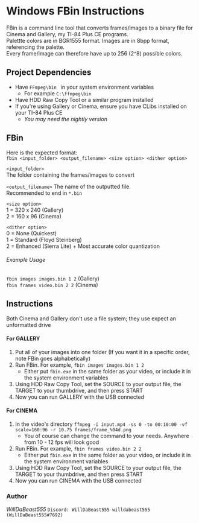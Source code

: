 # Windows FBin Instructions

FBin is a command line tool that converts frames/images to a binary file for Cinema and Gallery, my TI-84 Plus CE programs.  
Palettte colors are in BGR1555 format. Images are in 8bpp format, referencing the palette.  
Every frame/image can therefore have up to 256 (2^8) possible colors.   

## Project Dependencies  

* Have ```FFmpeg\bin ``` in your system environment variables  
    * For example ```C:\ffmpeg\bin```  
* Have HDD Raw Copy Tool or a similar program installed  
* If you're using Gallery or Cinema, ensure you have CLibs installed on your TI-84 Plus CE
    * _You may need the nightly version_

## FBin  

Here is the expected format:  
```fbin <input_folder> <output_filename> <size option> <dither option>```  

```<input_folder>```  
The folder containing the frames/images to convert  

```<output_filename>```
The name of the outputted file.  
Recommended to end in ```*.bin```

```<size option>```  
1 = 320 x 240 (Gallery)  
2 = 160 x 96 (Cinema)  

```<dither option>```  
0 = None (Quickest)  
1 = Standard (Floyd Steinberg)  
2 = Enhanced  (Sierra Lite) + Most accurate color quantization  

###### Example Usage  
```fbin images images.bin 1 2``` (Gallery)  
```fbin frames video.bin 2 2``` (Cinema)  

## Instructions

Both Cinema and Gallery don't use a file system; they use expect an unformatted drive

#### For GALLERY

1. Put all of your images into one folder (If you want it in a specific order, note FBin goes alphabetically)  
2. Run FBin. For example, ```fbin images images.bin 1 2```  
    * Either put ```fbin.exe``` in the same folder as your video, or include it in the system environment variables  
3. Using HDD Raw Copy Tool, set the SOURCE to your output file, the TARGET to your thumbdrive, and then press START  
4. Now you can run GALLERY with the USB connected  

#### For CINEMA  

1. In the video's directory ```ffmpeg -i input.mp4 -ss 0 -to 00:10:00 -vf scale=160:96 -r 10.75 frames/frame_%04d.png```
    * You of course can change the command to your needs. Anywhere from 10 - 12 fps will look good
2. Run FBin. For example, ```fbin frames video.bin 2 2``` 
    * Either put ```fbin.exe``` in the same folder as your video, or include it in the system environment variables  
3. Using HDD Raw Copy Tool, set the SOURCE to your output file, the TARGET to your thumbdrive, and then press START  
4. Now you can run CINEMA with the USB connected

### Author  
_WillDaBeast555_ ```Discord: WillDaBeast555 willdabeast555``` ```(WillDaBeast555#7692)```
